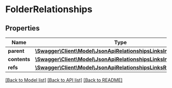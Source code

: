 # FolderRelationships

## Properties
Name | Type | Description | Notes
------------ | ------------- | ------------- | -------------
**parent** | [**\Swagger\Client\Model\JsonApiRelationshipsLinksInternalResource**](JsonApiRelationshipsLinksInternalResource.md) |  | [optional] 
**contents** | [**\Swagger\Client\Model\JsonApiRelationshipsLinksInternal**](JsonApiRelationshipsLinksInternal.md) |  | 
**refs** | [**\Swagger\Client\Model\JsonApiRelationshipsLinksRefs**](JsonApiRelationshipsLinksRefs.md) |  | 

[[Back to Model list]](../README.md#documentation-for-models) [[Back to API list]](../README.md#documentation-for-api-endpoints) [[Back to README]](../README.md)


